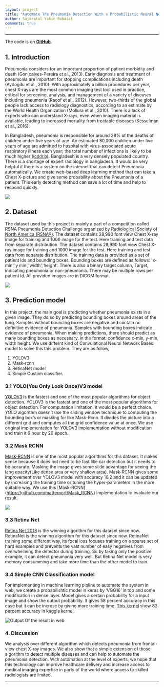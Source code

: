 ```yaml
---
layout: project
title: "Automate The Pneumonia Detection With a Probabilistic Neural Network Model"
author: Sajaratul Yakin Rubaiat
comments: true
---
```


___

The code is on **<a target="_blank" href="https://github.com/YakinRubaiat/AutomateThePnumoniaDetection">GitHub</a>**.

## 1. Introduction

Pneumonia considers for an important proportion of patient morbidity and death (Gon¸calves-Pereira et al., 2013). Early diagnosis and treatment of pneumonia are important for stopping complications including death (Aydogdu et al., 2010). With approximately a billion procedures per year, chest X-rays are the most common imaging test tool used in practice, critical for screening, analysis, and management of a variety of diseases including pneumonia (Raoof et al., 2012). However, two-thirds of the global people lack access to radiology diagnostics, according to an estimate by the World Health Organization (Mollura et al., 2010). There is a lack of experts who can understand X-rays, even when imaging material is available, leading to increased mortality from treatable diseases (Kesselman et al., 2016).

In Bangladesh, pneumonia is responsible for around 28% of the deaths of children under five years of age. An estimated 80,000 children under five years of age are admitted to hospital with virus-associated acute respiratory illness each year; the total number of infections is likely to be much higher [(icddr,b)](https://www.icddrb.org/news-and-events/press-corner/media-resources/pneumonia-and-other-respiratory-diseases). Bangladesh is a very densely populated country. There is a shortage of expert radiology in bangladesh. It would be very helpful if there is a system on the internet that can detect Pneumonia automatically.  We create web-based deep learning method that can take a Chest X-picture and give some probability about the Pneumonia of a patient. This early detecting method can save a lot of time and help to respond quickly.   

![](https://i.imgur.com/VAYd7Nc.jpg)

## 2. Dataset
 
The dataset used by this project is mainly a part of a competition called RSNA Pneumonia Detection Challenge organized by [Radiological Society of North America (RSNA®)](https://www.kaggle.com/c/rsna-pneumonia-detection-challenge). The dataset contains 28,990 font view Chest X-ray image for training and 1000 image for the test. Here training and test data from separate distribution. The dataset contains 28,990 font view Chest X-ray image for training and 1000 image for the test. Here training and test data from separate distribution. The training data is provided as a set of patient Ids and bounding boxes. Bounding boxes are defined as follows: 'x-min','y min','width','height'. There is also a binary target column, Target, indicating pneumonia or non-pneumonia. There may be multiple rows per patient Id. All provided images are in DICOM format. 

![](https://i.imgur.com/LhDyO3x.png)

## 3. Prediction model

In this project, the main goal is predicting whether pneumonia exists in a given image. They do so by predicting bounding boxes around areas of the lung. Samples without bounding boxes are negative and contain no definitive evidence of pneumonia. Samples with bounding boxes indicate evidence of pneumonia. When making predictions, there should predict as many bounding boxes as necessary, in the format: confidence x-min, y-min, width height. We use differnt kind of Convulational Neural Network Based model to solve this this problem. They are as follow, 

1. YOLOV3
2. Mask-rcnn
3. RetinaNet model
4. Simple Custom classifier. 

### 3.1 YOLO(You Only Look Once)V3 model

[YOLOV3](https://pjreddie.com/media/files/papers/YOLOv3.pdf) is the fastest and one of the most popular algorithms for object detection. YOLOV3 is the fastest and one of the most popular algorithms for object detection. For computation limitation, it would be a perfect choice. YOLO algorithm doesn’t use the sliding window technique to computing the bounding box’s or masking for like Mask-Rcnn. It divides the picture into a different grid and computes all the grid confidence value at once. We use original implementation for [YOLOV3 implementation](https://github.com/pjreddie/darknet) without modification and train it 6 hour by 20 epoch. 

### 3.2 Mask RCNN

[Mask-RCNN](https://arxiv.org/abs/1703.06870) is one of the most popular algorithms for this dataset. It makes sense because it does not need to be fast like car detection but it needs to be accurate. Masking the image gives some slide advantage for seeing the lang opacity(Like dense area or very shallow area). Mask-RCNN gives some improvement over YOLOV3 model with accuracy 16.2 and it can be updated by increasing the training time or tuning the hyper-parameters in the more suitable way. We use this [Mask-RCNN] (https://github.com/matterport/Mask_RCNN) implementation to evaluate our result. 

![](https://i.imgur.com/sYVQ8uE.png)
 
### 3.3 Retina Net

[Retina Net,2018](https://arxiv.org/abs/1708.02002) is the winning algorithm for this dataset since now. RetinaNet is the winning algorithm for this dataset since now. RetinaNet training some different way, its focal loss focuses training on a sparse set of hard examples and prevents the vast number of easy negatives from overwhelming the detector during training. So by taking only the positive example, it can detect pneumonia very well. But Retina Net model is very memory consumming and take more time than the other model to train. 

### 3.4 Simple CNN Classification model

For implementing in machine learning pipline to automate the system in web, we create a probabilishtic model in keras by ‘VGG16’ in top and some modification in dense layer. Model gives a certain probability for a input image and show the output probability. It gives 58 percent accuracy in this case but it can be increse by giving more training time. [This kernel](https://www.kaggle.com/yakinrubaiat/lung-opacity-classification) show 83 percent accuracy in kaggle kernel. 

![Output Of the result in web](https://i.imgur.com/XFLru9l.png)

### 4. Discussion

We analysis over different algorithm which detects pneumonia from frontal-view chest X-ray images. We also show that a simple extension of those algorithm to detect multiple diseases and can help to automate the pneumonia detection. With automation at the level of experts, we hope that this technology can improve healthcare delivery and increase access to medical imaging expertise in parts of the world where access to skilled radiologists are limited.
___
